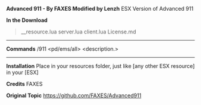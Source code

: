 **Advanced 911 - By FAXES Modified by Lenzh**
ESX Version of Advanced 911

**In the Download**
  >__resource.lua
  server.lua
  client.lua
  License.md

<hr>

**Commands**
/911 <pd/ems/all> <description.>


<hr>

**Installation**
Place in your resources folder, just like [any other ESX resource] in your [ESX] 

**Credits**
FAXES



**Original Topic**
https://github.com/FAXES/Advanced911

